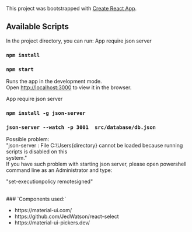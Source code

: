 This project was bootstrapped with [Create React App](https://github.com/facebook/create-react-app).

## Available Scripts

In the project directory, you can run:
App require json server

### `npm install`
### `npm start`

Runs the app in the development mode.<br />
Open [http://localhost:3000](http://localhost:3000) to view it in the browser.

App require json server

### `npm install -g json-server`
### `json-server --watch -p 3001  src/database/db.json`

Possible problem: <br>
"json-server : File C:\Users\{directory} cannot be loaded because running scripts is disabled on this  
system."<br>
If you have such problem with starting json server,
please open powershell command line as an Administrator and type:

"set-executionpolicy remotesigned"

<br>
### `Components used:`
<ul>
  <li>
https://material-ui.com/
  </li>
  <li>
https://github.com/JedWatson/react-select
  </li>
  <li>
https://material-ui-pickers.dev/
  </li>
  
</ul>
